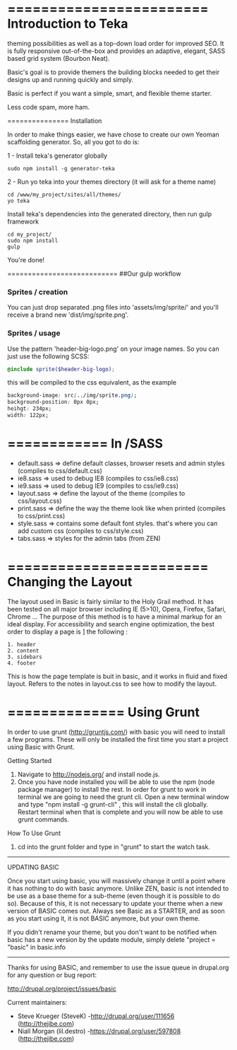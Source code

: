 ========================
Introduction to Teka
========================


theming possibilities as well as a top-down load order for improved SEO. It is fully
responsive out-of-the-box and provides an adaptive, elegant, SASS based grid system (Bourbon Neat).

Basic's goal is to provide themers the building blocks needed to get their designs up and
running quickly and simply.

Basic is perfect if you want a simple, smart, and flexible theme starter.

Less code spam, more ham.

===============
Installation


In order to make things easier, we have chose to create our own Yeoman scaffolding generator.
So, all you got to do is:

1 - Install teka's generator globally

```
sudo npm install -g generator-teka

```
2 - Run yo teka into your themes directory (it will ask for a theme name)
```
cd /www/my_project/sites/all/themes/
yo teka

```
Install teka's dependencies into the generated directory, then run gulp framework
```
cd my_project/
sudo npm install
gulp

```

You're done!


===========================
##Our gulp workflow


### Sprites / creation
You can just drop separated .png files into 'assets/img/sprite/' and you'll receive a brand new 'dist/img/sprite.png'.
### Sprites / usage
Use the pattern 'header-big-logo.png' on your image names. So you can just use the following SCSS:
```scss
@include sprite($header-big-logo);
```
this will be compiled to the css equivalent, as the example
```css
background-image: src(../img/sprite.png);
background-position: 0px 0px;
heihgt: 234px;
width: 122px;
```
============
In /SASS
============

- default.sass  => define default classes, browser resets and admin styles (compiles to css/default.css)
- ie8.sass      => used to debug IE8 (compiles to css/ie8.css)
- ie9.sass      => used to debug IE9 (compiles to css/ie9.css)
- layout.sass   => define the layout of the theme (compiles to css/layout.css)
- print.sass    => define the way the theme look like when printed (compiles to css/print.css)
- style.sass    => contains some default font styles. that's where you can add custom css (compiles to css/style.css)
- tabs.sass     => styles for the admin tabs (from ZEN)


========================
Changing the Layout
========================

The layout used in Basic is fairly similar to the Holy Grail method. It has been tested on
all major browser including IE (5>10), Opera, Firefox, Safari, Chrome ...
The purpose of this method is to have a minimal markup for an ideal display.
For accessibility and search engine optimization, the best order to display a page is ]
the following :

    1. header
    2. content
    3. sidebars
    4. footer

This is how the page template is buit in basic, and it works in fluid and fixed layout.
Refers to the notes in layout.css to see how to modify the layout.

==============
Using Grunt
==============

In order to use grunt (http://gruntjs.com/) with basic you will need to install a few programs.
These will only be installed the first time you start a project using Basic with Grunt.

Getting Started

1. Navigate to http://nodejs.org/ and install node.js.
2. Once you have node installed you will be able to use the npm (node package manager) to install the rest.
   In order for grunt to work in terminal we are going to need the grunt cli. Open a new terminal window and type "npm install -g grunt-cli" , this will install the cli globally. Restart terminal when that is complete and you will now be able to use grunt commands.

How To Use Grunt

1. cd into the grunt folder and type in "grunt" to start the watch task.


__________________________________________________________________________________________

UPDATING BASIC

Once you start using basic, you will massively change it until a point where it has nothing
to do with basic anymore. Unlike ZEN, basic is not intended to be use as a base theme for a
sub-theme (even though it is possible to do so). Because of this, it is not necessary to
update your theme when a new version of BASIC comes out. Always see Basic as a STARTER, and
as soon as you start using it, it is not BASIC anymore, but your own theme.

If you didn't rename your theme, but you don't want to be notified when basic has a new version
by the update module, simply delete "project = "basic" in basic.info

__________________________________________________________________________________________

Thanks for using BASIC, and remember to use the issue queue in drupal.org for any question
or bug report:

http://drupal.org/project/issues/basic

Current maintainers:
* Steve Krueger (SteveK) -http://drupal.org/user/111656 (http://thejibe.com)
* Niall Morgan (lil.destro) -https://drupal.org/user/597808 (http://thejibe.com)
